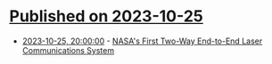 # [Published on 2023-10-25](index.md)

* [2023-10-25, 20:00:00](https://science.slashdot.org/story/23/10/25/1859225/nasas-first-two-way-end-to-end-laser-communications-system?utm_source=rss1.0mainlinkanon&utm_medium=feed) - [NASA's First Two-Way End-to-End Laser Communications System](https://science.slashdot.org/story/23/10/25/1859225/nasas-first-two-way-end-to-end-laser-communications-system?utm_source=rss1.0mainlinkanon&utm_medium=feed)
